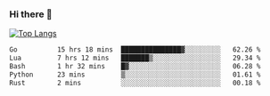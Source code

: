 ### Hi there 👋

<!--
**3Xpl0it3r/3Xpl0it3r** is a ✨ _special_ ✨ repository because its `README.md` (this file) appears on your GitHub profile.

Here are some ideas to get you started:

- 🔭 I’m currently working on ...
- 🌱 I’m currently learning ...
- 👯 I’m looking to collaborate on ...
- 🤔 I’m looking for help with ...
- 💬 Ask me about ...
- 📫 How to reach me: ...
- 😄 Pronouns: ...
- ⚡ Fun fact: ...
-->


[![Top Langs](https://github-readme-stats.vercel.app/api/top-langs/?username=3Xpl0it3r&layout=compact)](https://github.com/3Xpl0it3r/3Xpl0it3r)

<!--START_SECTION:waka-->

```txt
Go          15 hrs 18 mins  ███████████████▓░░░░░░░░░   62.26 %
Lua         7 hrs 12 mins   ███████▒░░░░░░░░░░░░░░░░░   29.34 %
Bash        1 hr 32 mins    █▓░░░░░░░░░░░░░░░░░░░░░░░   06.28 %
Python      23 mins         ▒░░░░░░░░░░░░░░░░░░░░░░░░   01.61 %
Rust        2 mins          ░░░░░░░░░░░░░░░░░░░░░░░░░   00.18 %
```

<!--END_SECTION:waka-->
